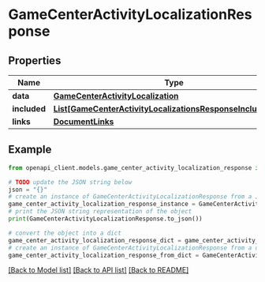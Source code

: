 # GameCenterActivityLocalizationResponse


## Properties

Name | Type | Description | Notes
------------ | ------------- | ------------- | -------------
**data** | [**GameCenterActivityLocalization**](GameCenterActivityLocalization.md) |  | 
**included** | [**List[GameCenterActivityLocalizationsResponseIncludedInner]**](GameCenterActivityLocalizationsResponseIncludedInner.md) |  | [optional] 
**links** | [**DocumentLinks**](DocumentLinks.md) |  | 

## Example

```python
from openapi_client.models.game_center_activity_localization_response import GameCenterActivityLocalizationResponse

# TODO update the JSON string below
json = "{}"
# create an instance of GameCenterActivityLocalizationResponse from a JSON string
game_center_activity_localization_response_instance = GameCenterActivityLocalizationResponse.from_json(json)
# print the JSON string representation of the object
print(GameCenterActivityLocalizationResponse.to_json())

# convert the object into a dict
game_center_activity_localization_response_dict = game_center_activity_localization_response_instance.to_dict()
# create an instance of GameCenterActivityLocalizationResponse from a dict
game_center_activity_localization_response_from_dict = GameCenterActivityLocalizationResponse.from_dict(game_center_activity_localization_response_dict)
```
[[Back to Model list]](../README.md#documentation-for-models) [[Back to API list]](../README.md#documentation-for-api-endpoints) [[Back to README]](../README.md)


